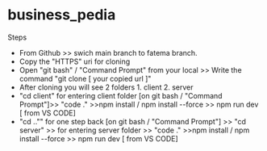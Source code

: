# business_pedia
Steps
- From Github >>  swich  main branch to fatema branch.
- Copy the "HTTPS" uri for cloning
- Open "git bash" / "Command Prompt" from your local >> Write the command "git clone [ your copied url ]"
-  After cloning you will see 2 folders  1. client 2. server
- "cd client" for entering client folder [on git bash / "Command Prompt"]>> "code ." >>npm install / npm install --force >> npm run dev [ from VS CODE]
- "cd .."" for one step back [on git bash / "Command Prompt"] >> "cd server" >> for entering server folder >> "code ." >>npm install / npm install --force >> npm run dev [ from VS CODE]
